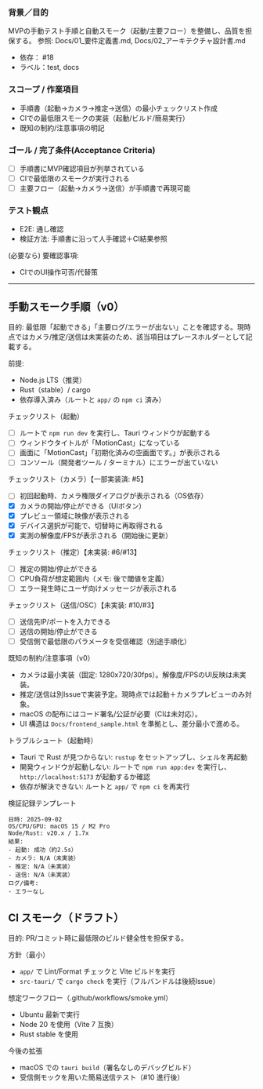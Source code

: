 ### 背景／目的
MVPの手動テスト手順と自動スモーク（起動/主要フロー）を整備し、品質を担保する。
参照: Docs/01_要件定義書.md, Docs/02_アーキテクチャ設計書.md

- 依存： #18
- ラベル：test, docs

### スコープ / 作業項目
- 手順書（起動→カメラ→推定→送信）の最小チェックリスト作成
- CIでの最低限スモークの実装（起動/ビルド/簡易実行）
- 既知の制約/注意事項の明記

### ゴール / 完了条件(Acceptance Criteria)
- [ ] 手順書にMVP確認項目が列挙されている
- [ ] CIで最低限のスモークが実行される
- [ ] 主要フロー（起動→カメラ→送信）が手順書で再現可能

### テスト観点
- E2E: 通し確認
- 検証方法: 手順書に沿って人手確認＋CI結果参照

(必要なら) 要確認事項:
- CIでのUI操作可否/代替策

---

## 手動スモーク手順（v0）

目的: 最低限「起動できる」「主要ログ/エラーが出ない」ことを確認する。現時点ではカメラ/推定/送信は未実装のため、該当項目はプレースホルダーとして記載する。

前提:
- Node.js LTS（推奨）
- Rust（stable）/ cargo
- 依存導入済み（ルートと `app/` の `npm ci` 済み）

チェックリスト（起動）
- [ ] ルートで `npm run dev` を実行し、Tauri ウィンドウが起動する
- [ ] ウィンドウタイトルが「MotionCast」になっている
- [ ] 画面に「MotionCast」「初期化済みの空画面です。」が表示される
- [ ] コンソール（開発者ツール / ターミナル）にエラーが出ていない

チェックリスト（カメラ）【一部実装済: #5】
- [ ] 初回起動時、カメラ権限ダイアログが表示される（OS依存）
- [x] カメラの開始/停止ができる（UIボタン）
- [x] プレビュー領域に映像が表示される
- [x] デバイス選択が可能で、切替時に再取得される
 - [x] 実測の解像度/FPSが表示される（開始後に更新）

チェックリスト（推定）【未実装: #6/#13】
- [ ] 推定の開始/停止ができる
- [ ] CPU負荷が想定範囲内（メモ: 後で閾値を定義）
- [ ] エラー発生時にユーザ向けメッセージが表示される

チェックリスト（送信/OSC）【未実装: #10/#3】
- [ ] 送信先IP/ポートを入力できる
- [ ] 送信の開始/停止ができる
- [ ] 受信側で最低限のパラメータを受信確認（別途手順化）

既知の制約/注意事項（v0）
- カメラは最小実装（固定: 1280x720/30fps）。解像度/FPSのUI反映は未実装。
- 推定/送信は別Issueで実装予定。現時点では起動＋カメラプレビューのみ対象。
- macOS の配布にはコード署名/公証が必要（CIは未対応）。
- UI 構造は `Docs/frontend_sample.html` を準拠とし、差分最小で進める。

トラブルシュート（起動時）
- Tauri で Rust が見つからない: `rustup` をセットアップし、シェルを再起動
- 開発ウィンドウが起動しない: ルートで `npm run app:dev` を実行し、`http://localhost:5173` が起動するか確認
- 依存が解決できない: ルートと `app/` で `npm ci` を再実行

検証記録テンプレート
```
日時: 2025-09-02
OS/CPU/GPU: macOS 15 / M2 Pro
Node/Rust: v20.x / 1.7x
結果:
- 起動: 成功（約2.5s）
- カメラ: N/A（未実装）
- 推定: N/A（未実装）
- 送信: N/A（未実装）
ログ/備考:
- エラーなし
```

## CI スモーク（ドラフト）

目的: PR/コミット時に最低限のビルド健全性を担保する。

方針（最小）
- `app/` で Lint/Format チェックと Vite ビルドを実行
- `src-tauri/` で `cargo check` を実行（フルバンドルは後続Issue）

想定ワークフロー（.github/workflows/smoke.yml）
- Ubuntu 最新で実行
- Node 20 を使用（Vite 7 互換）
- Rust stable を使用

今後の拡張
- macOS での `tauri build`（署名なしのデバッグビルド）
- 受信側モックを用いた簡易送信テスト（#10 進行後）
